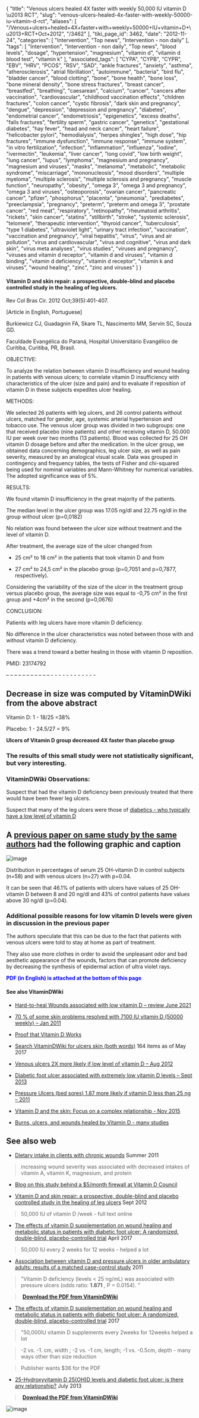 {
    "title": "Venous ulcers healed 4X faster with weekly 50,000 IU vitamin D \u2013 RCT",
    "slug": "venous-ulcers-healed-4x-faster-with-weekly-50000-iu-vitamin-d-rct",
    "aliases": [
        "/Venous+ulcers+healed+4X+faster+with+weekly+50000+IU+vitamin+D+\u2013+RCT+Oct+2012",
        "/3462"
    ],
    "tiki_page_id": 3462,
    "date": "2012-11-24",
    "categories": [
        "Intervention",
        "Top news",
        "Intervention - non daily"
    ],
    "tags": [
        "Intervention",
        "Intervention - non daily",
        "Top news",
        "blood levels",
        "dosage",
        "hypertension",
        "magnesium",
        "vitamin d",
        "vitamin d blood test",
        "vitamin k"
    ],
    "associated_tags": [
        "CYPA",
        "CYPB",
        "CYPR",
        "EBV",
        "HRV",
        "PCOS",
        "RSV",
        "SAD",
        "ankle fractures",
        "anxiety",
        "asthma",
        "atherosclerosis",
        "atrial fibrillation",
        "autoimmune",
        "bacteria",
        "bird flu",
        "bladder cancer",
        "blood clotting",
        "bone",
        "bone health",
        "bone loss",
        "bone mineral density",
        "bone stress fractures",
        "breast cancer",
        "breastfed",
        "breathing",
        "caesarean",
        "calcium",
        "cancer",
        "cancers after vaccination",
        "cardiovascular",
        "childhood vaccination effects",
        "children fractures",
        "colon cancer",
        "cystic fibrosis",
        "dark skin and pregnancy",
        "dengue",
        "depression",
        "depression and pregnancy",
        "diabetes",
        "endometrial cancer",
        "endometriosis",
        "epigenetics",
        "excess deaths",
        "falls fractures",
        "fertility sperm",
        "gastric cancer",
        "genetics",
        "gestational diabetes",
        "hay fever",
        "head and neck cancer",
        "heart failure",
        "helicobacter pylori",
        "hemodialysis",
        "herpes shingles",
        "high dose",
        "hip fractures",
        "immune dysfunction",
        "immune response",
        "immune system",
        "in vitro fertilization",
        "infection",
        "inflammation",
        "influenza",
        "iodine",
        "ivermectin",
        "leukemia",
        "liver cancer",
        "long covid",
        "low birth weight",
        "lung cancer",
        "lupus",
        "lymphoma",
        "magnesium and pregnancy",
        "magnesium and viruses",
        "masks",
        "melanoma",
        "metabolic",
        "metabolic syndrome",
        "miscarriage",
        "mononucleosis",
        "mood disorders",
        "multiple myeloma",
        "multiple sclerosis",
        "multiple sclerosis and pregnancy",
        "muscle function",
        "neuropathy",
        "obesity",
        "omega 3",
        "omega 3 and pregnancy",
        "omega 3 and viruses",
        "osteoporosis",
        "ovarian cancer",
        "pancreatic cancer",
        "pfizer",
        "phosphorus",
        "placenta",
        "pneumonia",
        "prediabetes",
        "preeclampsia",
        "pregnancy",
        "preterm",
        "preterm and omega 3",
        "prostate cancer",
        "red meat",
        "respiratory",
        "retinopathy",
        "rheumatoid arthritis",
        "rickets",
        "skin cancer",
        "statins",
        "stillbirth",
        "stroke",
        "systemic sclerosis",
        "telomere",
        "therapeutic intervention",
        "thyroid cancer",
        "tuberculosis",
        "type 1 diabetes",
        "ultraviolet light",
        "urinary tract infection",
        "vaccination",
        "vaccination and pregnancy",
        "viral hepatitis",
        "virus",
        "virus and air pollution",
        "virus and cardiovascular",
        "virus and cognitive",
        "virus and dark skin",
        "virus meta analyses",
        "virus studies",
        "viruses and pregnancy",
        "viruses and vitamin d receptor",
        "vitamin d and viruses",
        "vitamin d binding",
        "vitamin d deficiency",
        "vitamin d receptor",
        "vitamin k and viruses",
        "wound healing",
        "zinc",
        "zinc and viruses"
    ]
}


#### Vitamin D and skin repair: a prospective, double-blind and placebo controlled study in the healing of leg ulcers.

Rev Col Bras Cir. 2012 Oct;39(5):401-407.

<span>[Article in English, Portuguese]</span>

Burkiewicz CJ, Guadagnin FA, Skare TL, Nascimento MM, Servin SC, Souza GD.

Faculdade Evangélica do Paraná, Hospital Universitário Evangélico de Curitiba, Curitiba, PR, Brasil.

OBJECTIVE:

To analyze the relation between vitamin D insufficiency and wound healing in patients with venous ulcers; to correlate vitamin D insufficiency with characteristics of the ulcer (size and pain) and to evaluate if reposition of vitamin D in these subjects expedites ulcer healing.

METHODS:

We selected 26 patients with leg ulcers, and 26 control patients without ulcers, matched for gender, age, systemic arterial hypertension and tobacco use. The venous ulcer group was divided in two subgroups: one that received placebo (nine patients) and other receiving vitamin D, 50.000 IU per week over two months (13 patients). Blood was collected for 25 OH vitamin D dosage before and after the medication. In the ulcer group, we obtained data concerning demographics, leg ulcer size, as well as pain severity, measured by an analogical visual scale. Data was grouped in contingency and frequency tables, the tests of Fisher and chi-squared being used for nominal variables and Mann-Whitney for numerical variables. The adopted significance was of 5%.

RESULTS:

We found vitamin D insufficiency in the great majority of the patients. 

The median level in the ulcer group was 17.05 ng/dl and 22.75 ng/dl in the group without ulcer (p=0,0182) 

No relation was found between the ulcer size without treatment and the level of vitamin D. 

After treatment, the average size of the ulcer changed from 

* 25 cm² to 18 cm² in the patients that took vitamin D and from 

* 27 cm² to 24,5 cm² in the placebo group (p=0,7051 and p=0,7877, respectively). 

Considering the variability of the size of the ulcer in the treatment group versus placebo group, the average size was equal to -0,75 cm² in the first group and +4cm² in the second (p=0,0676) 

CONCLUSION: 

Patients with leg ulcers have more vitamin D deficiency. 

No difference in the ulcer characteristics was noted between those with and without vitamin D deficiency. 

There was a trend toward a better healing in those with vitamin D reposition.

PMID: 23174792

– – – – – – – – – – – - - - - - - - - - - - - 

## Decrease in size was computed by VitaminDWiki from the above abstract

Vitamin D: 1 - 18/25 =38%

Placebo: 1 - 24.5/27 = 9%

 **Ulcers of Vitamin D group decreased 4X faster than placebo group** 

### The results of this small study were not statistically significant, but very interesting.

### VitaminDWiki Observations:

Suspect that had the vitamin D deficiency been previously treated that there would have been fewer leg ulcers.

Suspect that many of the leg ulcers were those of [diabetics - who typically have a low level of vitamin D](/tags/diabetics-who-typically-have-a-low-level-of-vitamin-d.html)

## A [previous paper on same study by the same authors](/tags/previous-paper-on-same-study-by-the-same-authors.html)  had the following graphic and caption

<img src="https://d378j1rmrlek7x.cloudfront.net/attachments/jpeg/ulcers.jpg" alt="image">

Distribution in percentages of serum 25 OH-vitamin D in control subjects (n=58) and with venous ulcers (n=27) with p=0.04. 

It can be seen that 46.1% of patients with ulcers have values of 25 OH-vitamin D between 8 and 20 ng/dl and 43% of control patients have values above 30 ng/dl (p=0.04).

### Additional possible reasons for low vitamin D levels were given in discussion in the previous paper

The authors speculate that this can be due to the fact that patients with venous ulcers were told to stay at home as part of treatment. 

They also use more clothes in order to avoid the unpleasant odor and bad aesthetic appearance of the wounds, factors that can promote deficiency by decreasing the synthesis of epidermal action of ultra violet rays.

 **<span style="color:#00F;">PDF  (in English) is attached at the bottom of this page</span>** 

#### See also VitaminDWiki

* [Hard-to-heal Wounds associated with low vitamin D – review June 2021](/tags/hard-to-heal-wounds-associated-with-low-vitamin-d-review-june-2021.html)

* [70 % of some skin problems resolved with 7100 IU vitamin D (50000 weekly) – Jan 2011](/tags/70-of-some-skin-problems-resolved-with-7100-iu-vitamin-d-50000-weekly-jan-2011.html)

* [Proof that Vitamin D Works](/tags/proof-that-vitamin-d-works.html)

* [Search VitaminDWiki for ulcers skin (both words)](https://www.VitaminDWiki.com/Search+Results?hl=en&oe=UTF-8&ie=UTF-8&btnG=Google+Search&googles.x=0&googles.y=0&q=ulcer+skin&domains=VitaminDWiki.com&sitesearch=VitaminDWiki.com) 164 items as of May 2017

* [Venous ulcers 2X more likely if low level of vitamin D – Aug 2012](/posts/venous-ulcers-2x-more-likely-if-low-level-of-vitamin-d)

* [Diabetic foot ulcer associated with extremely low vitamin D levels – Sept 2013](/posts/diabetic-foot-ulcer-associated-with-extremely-low-vitamin-d-levels)

* [Pressure Ulcers (bed sores) 1.87 more likely if vitamin D less than 25 ng – 2011](/posts/pressure-ulcers-bed-sores-187-more-likely-if-vitamin-d-less-than-25-ng-2011)

* [Vitamin D and the skin: Focus on a complex relationship - Nov 2015](/tags/vitamin-d-and-the-skin-focus-on-a-complex-relationship-nov-2015.html)

* [Burns, ulcers, and wounds healed by Vitamin D - many studies](/tags/burns-ulcers-and-wounds-healed-by-vitamin-d-many-studies.html)

## See also web

* [Dietary intake in clients with chronic wounds](http://www.ncbi.nlm.nih.gov/pubmed/21645427) Summer 2011

> increasing wound severity was associated with decreased intakes of vitamin A, vitamin K, magnesium, and protein

* [Blog on this study behind a $5/month firewall at Vitamin D Council](http://blog.vitamindcouncil.org/2012/12/19/rct-vitamin-d-may-help-heal-leg-ulcers/)

* [Vitamin D and skin repair: a prospective, double-blind and placebo controlled study in the healing of leg ulcers](https://www.ncbi.nlm.nih.gov/pubmed/23174792%20) Sept 2012

> 50,000 IU of vitamin D /week - full text online

* [The effects of vitamin D supplementation on wound healing and metabolic status in patients with diabetic foot ulcer: A randomized, double-blind, placebo-controlled trial](https://www.ncbi.nlm.nih.gov/pubmed/27363929) April 2017

> 50,000 IU every 2 weeks for 12 weeks - helped a lot

* [Association between vitamin D and pressure ulcers in older ambulatory adults: results of a matched case-control study](https://www.ncbi.nlm.nih.gov/pubmed/21966215) 2011

> "Vitamin D deficiency (levels < 25 ng/mL) was associated with pressure ulcers (odds ratio:  **1.871** , P = 0.0154). "

>  **<i class="fas fa-file-pdf" style="margin-right: 0.3em;"></i><a href="https://d378j1rmrlek7x.cloudfront.net/attachments/pdf/pressure-ulcers-2011.pdf">Download the PDF from VitaminDWiki</a>** 

* [The effects of vitamin D supplementation on wound healing and metabolic status in patients with diabetic foot ulcer: A randomized, double-blind, placebo-controlled trial](https://www.ncbi.nlm.nih.gov/pubmed/27363929%20) 2017

> "50,000IU vitamin D supplements every 2weeks for 12weeks helped a lot

> -2 vs. -1. cm, width ; -2 vs. -1 cm, length; -1 vs. -0.5cm, depth - many ways other than size reduction

> Publisher wants $36 for the PDF

* [25-Hydroxyvitamin D 25(OH)D levels and diabetic foot ulcer: is there any relationship?](https://www.ncbi.nlm.nih.gov/pubmed/23953180) July 2013

>  **<i class="fas fa-file-pdf" style="margin-right: 0.3em;"></i><a href="https://d378j1rmrlek7x.cloudfront.net/attachments/pdf/25-oh-d.pdf">Download the PDF from VitaminDWiki</a>** 

<img src="https://d378j1rmrlek7x.cloudfront.net/attachments/jpeg/2013-t2.jpg" alt="image">